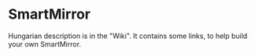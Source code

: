 # SmartMirror
Hungarian description is in the "Wiki". It contains some links, to help build your own SmartMirror.
